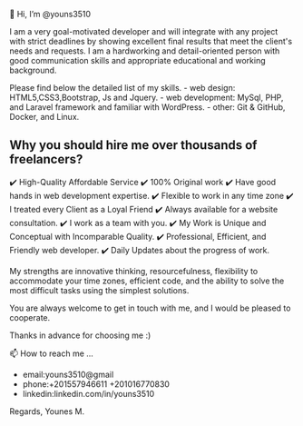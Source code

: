 👋 Hi, I’m @youns3510

I am a  very goal-motivated developer and will integrate with any project with strict deadlines by showing excellent final results that meet the client's needs and requests. I am a hardworking and detail-oriented person with good communication skills and appropriate educational and working background. 

Please find below the detailed list of my skills.
    - web design: HTML5,CSS3,Bootstrap, Js and Jquery.
    - web development: MySql, PHP, and Laravel framework and familiar with WordPress.
    - other: Git & GitHub, Docker, and Linux.




Why you should hire me over thousands of freelancers? 
-------------------------------------------------------------------

✔️ High-Quality Affordable Service
✔️ 100% Original work
✔️ Have good hands in web development expertise. 
✔️ Flexible to work in any time zone
✔️ I treated every Client as a Loyal Friend
✔️ Always available for a website consultation.
✔️ I work as a team with you.
✔️ My Work is Unique and Conceptual with Incomparable Quality.
✔️ Professional, Efficient, and Friendly web developer.
✔️ Daily Updates about the progress of work.

My strengths are innovative thinking, resourcefulness, flexibility to accommodate your time zones, efficient code, and the ability to solve the most difficult tasks using the simplest solutions.

You are always welcome to get in touch with me, and I would be pleased to cooperate.

Thanks in advance for choosing me :)

 📫 How to reach me ...
 - email:youns3510@gmail
 - phone:+201557946611 +201016770830
 - linkedin:linkedin.com/in/youns3510
 
 

Regards,
Younes M.



<!---
youns3510/youns3510 is a ✨ special ✨ repository because its `README.md` (this file) appears on your GitHub profile.
You can click the Preview link to take a look at your changes.
--->
